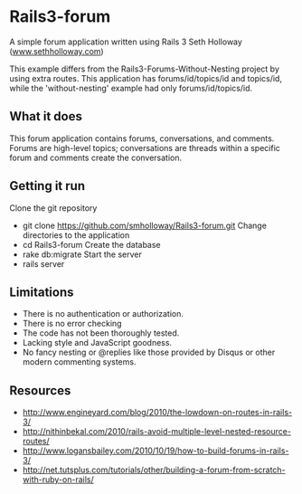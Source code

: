 Rails3-forum
============
A simple forum application written using Rails 3 
Seth Holloway (www.sethholloway.com)

This example differs from the Rails3-Forums-Without-Nesting project by using extra routes. This application has forums/id/topics/id and topics/id, while the 'without-nesting' example had only forums/id/topics/id.

What it does
------------
This forum application contains forums, conversations, and comments. Forums are high-level topics; conversations are threads within a specific forum and comments create the conversation.

Getting it run
--------------
Clone the git repository
* git clone https://github.com/smholloway/Rails3-forum.git
Change directories to the application
* cd Rails3-forum
Create the database
* rake db:migrate
Start the server
* rails server

Limitations
-----------
* There is no authentication or authorization.
* There is no error checking
* The code has not been thoroughly tested.
* Lacking style and JavaScript goodness.
* No fancy nesting or @replies like those provided by Disqus or other modern commenting systems.

Resources
---------
* http://www.engineyard.com/blog/2010/the-lowdown-on-routes-in-rails-3/
* http://nithinbekal.com/2010/rails-avoid-multiple-level-nested-resource-routes/
* http://www.logansbailey.com/2010/10/19/how-to-build-forums-in-rails-3/
* http://net.tutsplus.com/tutorials/other/building-a-forum-from-scratch-with-ruby-on-rails/
